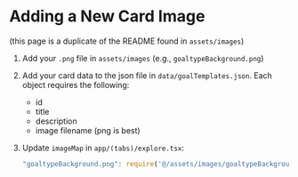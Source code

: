 # Adding a New Card Image
(this page is a duplicate of the README found in `assets/images`)

1. Add your `.png` file in `assets/images` (e.g., `goaltypeBackground.png`)
2. Add your card data to the json file in `data/goalTemplates.json`. Each object requires the following:

    * id
    * title
    * description
    * image filename (png is best)
3. Update `imageMap` in `app/(tabs)/explore.tsx`:
   ```ts
   "goaltypeBackground.png": require('@/assets/images/goaltypeBackground.png')
